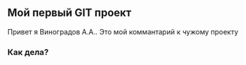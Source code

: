 ## Мой первый GIT проект

Привет я Виноградов А.А.. Это мой коммантарий к чужому проекту

### Как дела? 